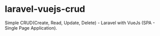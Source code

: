 # laravel-vuejs-crud
Simple CRUD(Create, Read, Update, Delete) - Laravel with VueJs  (SPA - Single Page Application).
